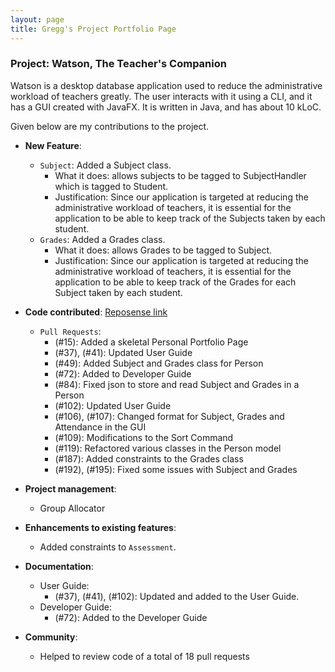 ```yaml
---
layout: page
title: Gregg's Project Portfolio Page
---
```


### Project: Watson, The Teacher's Companion

Watson is a desktop database application used to reduce the administrative workload of teachers greatly. The user
interacts with it using a CLI, and it has a GUI created with JavaFX. It is written in Java, and has about 10 kLoC.

Given below are my contributions to the project.

* **New Feature**:
    * `Subject`: Added a Subject class.
        * What it does: allows subjects to be tagged to SubjectHandler which is tagged to Student.
        * Justification: Since our application is targeted at reducing the administrative workload of teachers, it is
          essential for the application to be able to keep track of the Subjects taken by each student.
    * `Grades`: Added a Grades class.
        * What it does: allows Grades to be tagged to Subject.
        * Justification: Since our application is targeted at reducing the administrative workload of teachers, it is
          essential for the application to be able to keep track of the Grades for each Subject taken by each student.

* **Code contributed**: 
[Reposense link](https://nus-cs2103-ay2223s1.github.io/tp-dashboard/?search=hoodineee&breakdown=true&sort=groupTitle&sortWithin=title&since=2022-09-16&timeframe=commit&mergegroup=&groupSelect=groupByRepos&checkedFileTypes=docs~functional-code~test-code~other)
    * `Pull Requests`:
        * (#15): Added a skeletal Personal Portfolio Page
        * (#37), (#41): Updated User Guide
        * (#49): Added Subject and Grades class for Person
        * (#72): Added to Developer Guide
        * (#84): Fixed json to store and read Subject and Grades in a Person
        * (#102): Updated User Guide
        * (#106), (#107): Changed format for Subject, Grades and Attendance in the GUI
        * (#109): Modifications to the Sort Command
        * (#119): Refactored various classes in the Person model
        * (#187): Added constraints to the Grades class
        * (#192), (#195): Fixed some issues with Subject and Grades

* **Project management**:
    * Group Allocator 

* **Enhancements to existing features**:
    * Added constraints to `Assessment`.

* **Documentation**:
    * User Guide:
        * (#37), (#41), (#102): Updated and added to the User Guide. 
    * Developer Guide:
        * (#72): Added to the Developer Guide
* **Community**:
    *  Helped to review code of a total of 18 pull requests
